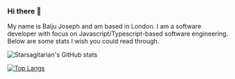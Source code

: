 ### Hi there 👋

My name is Baiju Joseph and am based in London. I am a software developer with focus on Javascript/Typescript-based software engineering. Below are some stats I wish you could read through. 

![Starsagitarian's GitHub stats](https://github-readme-stats.vercel.app/api?username=starsagitarian&show_icons=true&theme=flag-india)

[![Top Langs](https://github-readme-stats.vercel.app/api/top-langs/?username=starsagitarian&hide=javascript,html)](https://github.com/starsagitarian/github-readme-stats)

